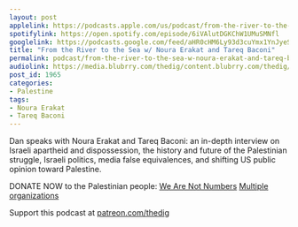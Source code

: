 ```yaml
---
layout: post
applelink: https://podcasts.apple.com/us/podcast/from-the-river-to-the-sea-w-noura-erakat-and-tareq-baconi/id1043245989?i=1000522762736
spotifylink: https://open.spotify.com/episode/6iVAlutDGKChW1UMuSMNfl
googlelink: https://podcasts.google.com/feed/aHR0cHM6Ly93d3cuYmx1YnJyeS5jb20vZmVlZHMvdGhlZGlnLnhtbA/episode/aHR0cHM6Ly93d3cudGhlZGlncmFkaW8uY29tLz9wPTE5NjU?sa=X&ved=0CAUQkfYCahcKEwi44f7r1b-AAxUAAAAAHQAAAAAQNg
title: "From the River to the Sea w/ Noura Erakat and Tareq Baconi"
permalink: podcast/from-the-river-to-the-sea-w-noura-erakat-and-tareq-baconi/
audiolink: https://media.blubrry.com/thedig/content.blubrry.com/thedig/The_Dig-EP_308-Palestine.mp3
post_id: 1965
categories: 
- Palestine
tags: 
- Noura Erakat
- Tareq Baconi
---
```


Dan speaks with Noura Erakat and Tareq Baconi: an in-depth interview on Israeli apartheid and dispossession, the history and future of the Palestinian struggle, Israeli politics, media false equivalences, and shifting US public opinion toward Palestine.

DONATE NOW to the Palestinian people:
[We Are Not Numbers](https://www.wearenotnumbers.org/home/donate)
[Multiple organizations](https://www.muftah.org/organizations-working-in-palestine-that-need-your-support/#.YKQaGZNKhpT)

Support this podcast at [patreon.com/thedig](http://www.patreon.com/TheDig) 